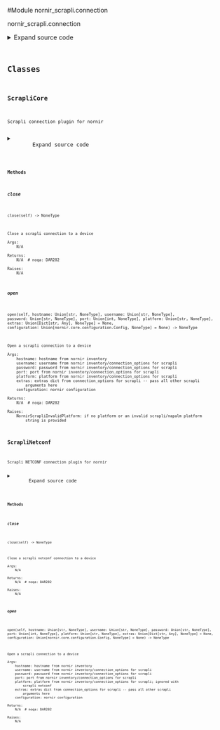 <link rel="preload stylesheet" as="style" href="https://cdnjs.cloudflare.com/ajax/libs/10up-sanitize.css/11.0.1/sanitize.min.css" integrity="sha256-PK9q560IAAa6WVRRh76LtCaI8pjTJ2z11v0miyNNjrs=" crossorigin>
<link rel="preload stylesheet" as="style" href="https://cdnjs.cloudflare.com/ajax/libs/10up-sanitize.css/11.0.1/typography.min.css" integrity="sha256-7l/o7C8jubJiy74VsKTidCy1yBkRtiUGbVkYBylBqUg=" crossorigin>
<link rel="stylesheet preload" as="style" href="https://cdnjs.cloudflare.com/ajax/libs/highlight.js/10.1.1/styles/github.min.css" crossorigin>
<script defer src="https://cdnjs.cloudflare.com/ajax/libs/highlight.js/10.1.1/highlight.min.js" integrity="sha256-Uv3H6lx7dJmRfRvH8TH6kJD1TSK1aFcwgx+mdg3epi8=" crossorigin></script>
<script>window.addEventListener('DOMContentLoaded', () => hljs.initHighlighting())</script>















#Module nornir_scrapli.connection

nornir_scrapli.connection

<details class="source">
    <summary>
        <span>Expand source code</span>
    </summary>
    <pre>
        <code class="python">
"""nornir_scrapli.connection"""
from typing import Any, Dict, Optional

from scrapli import Scrapli
from scrapli.driver import GenericDriver
from scrapli.exceptions import ScrapliModuleNotFound
from scrapli_netconf.driver import NetconfDriver

from nornir.core.configuration import Config
from nornir_scrapli.exceptions import NornirScrapliInvalidPlatform

CONNECTION_NAME = "scrapli"

PLATFORM_MAP = {
    "ios": "cisco_iosxe",
    "nxos": "cisco_nxos",
    "iosxr": "cisco_iosxr",
    "eos": "arista_eos",
    "junos": "juniper_junos",
}


class ScrapliCore:
    """Scrapli connection plugin for nornir"""

    def open(
        self,
        hostname: Optional[str],
        username: Optional[str],
        password: Optional[str],
        port: Optional[int],
        platform: Optional[str],
        extras: Optional[Dict[str, Any]] = None,
        configuration: Optional[Config] = None,
    ) -> None:
        """
        Open a scrapli connection to a device

        Args:
            hostname: hostname from nornir inventory
            username: username from nornir inventory/connection_options for scrapli
            password: password from nornir inventory/connection_options for scrapli
            port: port from nornir inventory/connection_options for scrapli
            platform: platform from nornir inventory/connection_options for scrapli
            extras: extras dict from connection_options for scrapli -- pass all other scrapli
                arguments here
            configuration: nornir configuration

        Returns:
            N/A  # noqa: DAR202

        Raises:
            NornirScrapliInvalidPlatform: if no platform or an invalid scrapli/napalm platform
                string is provided

        """
        extras = extras or {}
        # 99.9% configuration will always be passed here... but to be consistent w/ the other
        # plugins we'll leave the function signature same/same as the others
        global_config = configuration.dict() if configuration else {}

        parameters: Dict[str, Any] = {
            "host": hostname,
            "auth_username": username or "",
            "auth_password": password or "",
            "port": port or 22,
            "ssh_config_file": global_config.get("ssh", {}).get("config_file", False),
        }

        # will override any of the configs from global nornir config (such as ssh config file) with
        # options from "extras" (connection options)
        parameters.update(extras)

        if not platform:
            raise NornirScrapliInvalidPlatform(
                f"No `platform` provided in inventory for host `{hostname}`"
            )

        if platform in PLATFORM_MAP:
            platform = PLATFORM_MAP.get(platform)

        if platform == "generic":
            connection = GenericDriver(**parameters)
        else:
            try:
                connection = Scrapli(**parameters, platform=platform)  # type: ignore
            except ScrapliModuleNotFound as exc:
                raise NornirScrapliInvalidPlatform(
                    f"Provided platform `{platform}` is not a valid scrapli or napalm platform, "
                    "or is not a valid scrapli-community platform."
                ) from exc

        connection.open()
        self.connection = connection  # pylint: disable=W0201

    def close(self) -> None:
        """
        Close a scrapli connection to a device

        Args:
            N/A

        Returns:
            N/A  # noqa: DAR202

        Raises:
            N/A

        """
        self.connection.close()


class ScrapliNetconf:
    """Scrapli NETCONF connection plugin for nornir"""

    def open(
        self,
        hostname: Optional[str],
        username: Optional[str],
        password: Optional[str],
        port: Optional[int],
        platform: Optional[str],
        extras: Optional[Dict[str, Any]] = None,
        configuration: Optional[Config] = None,
    ) -> None:
        """
        Open a scrapli connection to a device

        Args:
            hostname: hostname from nornir inventory
            username: username from nornir inventory/connection_options for scrapli
            password: password from nornir inventory/connection_options for scrapli
            port: port from nornir inventory/connection_options for scrapli
            platform: platform from nornir inventory/connection_options for scrapli; ignored with
                scrapli netconf
            extras: extras dict from connection_options for scrapli -- pass all other scrapli
                arguments here
            configuration: nornir configuration

        Returns:
            N/A  # noqa: DAR202

        Raises:
            N/A

        """
        # platform is irrelevant for scrapli netconf for now
        _ = platform
        extras = extras or {}
        # 99.9% configuration will always be passed here... but to be consistent w/ the other
        # plugins we'll leave the function signature same/same as the others
        global_config = configuration.dict() if configuration else {}

        parameters: Dict[str, Any] = {
            "host": hostname,
            "auth_username": username or "",
            "auth_password": password or "",
            "port": port or 830,
            "ssh_config_file": global_config.get("ssh", {}).get("config_file", False),
        }

        # will override any of the configs from global nornir config (such as ssh config file) with
        # options from "extras" (connection options)
        parameters.update(extras)

        connection = NetconfDriver(**parameters)
        connection.open()
        self.connection = connection  # pylint: disable=W0201

    def close(self) -> None:
        """
        Close a scrapli netconf connection to a device

        Args:
            N/A

        Returns:
            N/A  # noqa: DAR202

        Raises:
            N/A

        """
        self.connection.close()
        </code>
    </pre>
</details>




## Classes

### ScrapliCore


```text
Scrapli connection plugin for nornir
```

<details class="source">
    <summary>
        <span>Expand source code</span>
    </summary>
    <pre>
        <code class="python">
class ScrapliCore:
    """Scrapli connection plugin for nornir"""

    def open(
        self,
        hostname: Optional[str],
        username: Optional[str],
        password: Optional[str],
        port: Optional[int],
        platform: Optional[str],
        extras: Optional[Dict[str, Any]] = None,
        configuration: Optional[Config] = None,
    ) -> None:
        """
        Open a scrapli connection to a device

        Args:
            hostname: hostname from nornir inventory
            username: username from nornir inventory/connection_options for scrapli
            password: password from nornir inventory/connection_options for scrapli
            port: port from nornir inventory/connection_options for scrapli
            platform: platform from nornir inventory/connection_options for scrapli
            extras: extras dict from connection_options for scrapli -- pass all other scrapli
                arguments here
            configuration: nornir configuration

        Returns:
            N/A  # noqa: DAR202

        Raises:
            NornirScrapliInvalidPlatform: if no platform or an invalid scrapli/napalm platform
                string is provided

        """
        extras = extras or {}
        # 99.9% configuration will always be passed here... but to be consistent w/ the other
        # plugins we'll leave the function signature same/same as the others
        global_config = configuration.dict() if configuration else {}

        parameters: Dict[str, Any] = {
            "host": hostname,
            "auth_username": username or "",
            "auth_password": password or "",
            "port": port or 22,
            "ssh_config_file": global_config.get("ssh", {}).get("config_file", False),
        }

        # will override any of the configs from global nornir config (such as ssh config file) with
        # options from "extras" (connection options)
        parameters.update(extras)

        if not platform:
            raise NornirScrapliInvalidPlatform(
                f"No `platform` provided in inventory for host `{hostname}`"
            )

        if platform in PLATFORM_MAP:
            platform = PLATFORM_MAP.get(platform)

        if platform == "generic":
            connection = GenericDriver(**parameters)
        else:
            try:
                connection = Scrapli(**parameters, platform=platform)  # type: ignore
            except ScrapliModuleNotFound as exc:
                raise NornirScrapliInvalidPlatform(
                    f"Provided platform `{platform}` is not a valid scrapli or napalm platform, "
                    "or is not a valid scrapli-community platform."
                ) from exc

        connection.open()
        self.connection = connection  # pylint: disable=W0201

    def close(self) -> None:
        """
        Close a scrapli connection to a device

        Args:
            N/A

        Returns:
            N/A  # noqa: DAR202

        Raises:
            N/A

        """
        self.connection.close()
        </code>
    </pre>
</details>


#### Methods

    

##### close
`close(self) ‑> NoneType`

```text
Close a scrapli connection to a device

Args:
    N/A

Returns:
    N/A  # noqa: DAR202

Raises:
    N/A
```



    

##### open
`open(self, hostname: Union[str, NoneType], username: Union[str, NoneType], password: Union[str, NoneType], port: Union[int, NoneType], platform: Union[str, NoneType], extras: Union[Dict[str, Any], NoneType] = None, configuration: Union[nornir.core.configuration.Config, NoneType] = None) ‑> NoneType`

```text
Open a scrapli connection to a device

Args:
    hostname: hostname from nornir inventory
    username: username from nornir inventory/connection_options for scrapli
    password: password from nornir inventory/connection_options for scrapli
    port: port from nornir inventory/connection_options for scrapli
    platform: platform from nornir inventory/connection_options for scrapli
    extras: extras dict from connection_options for scrapli -- pass all other scrapli
        arguments here
    configuration: nornir configuration

Returns:
    N/A  # noqa: DAR202

Raises:
    NornirScrapliInvalidPlatform: if no platform or an invalid scrapli/napalm platform
        string is provided
```





### ScrapliNetconf


```text
Scrapli NETCONF connection plugin for nornir
```

<details class="source">
    <summary>
        <span>Expand source code</span>
    </summary>
    <pre>
        <code class="python">
class ScrapliNetconf:
    """Scrapli NETCONF connection plugin for nornir"""

    def open(
        self,
        hostname: Optional[str],
        username: Optional[str],
        password: Optional[str],
        port: Optional[int],
        platform: Optional[str],
        extras: Optional[Dict[str, Any]] = None,
        configuration: Optional[Config] = None,
    ) -> None:
        """
        Open a scrapli connection to a device

        Args:
            hostname: hostname from nornir inventory
            username: username from nornir inventory/connection_options for scrapli
            password: password from nornir inventory/connection_options for scrapli
            port: port from nornir inventory/connection_options for scrapli
            platform: platform from nornir inventory/connection_options for scrapli; ignored with
                scrapli netconf
            extras: extras dict from connection_options for scrapli -- pass all other scrapli
                arguments here
            configuration: nornir configuration

        Returns:
            N/A  # noqa: DAR202

        Raises:
            N/A

        """
        # platform is irrelevant for scrapli netconf for now
        _ = platform
        extras = extras or {}
        # 99.9% configuration will always be passed here... but to be consistent w/ the other
        # plugins we'll leave the function signature same/same as the others
        global_config = configuration.dict() if configuration else {}

        parameters: Dict[str, Any] = {
            "host": hostname,
            "auth_username": username or "",
            "auth_password": password or "",
            "port": port or 830,
            "ssh_config_file": global_config.get("ssh", {}).get("config_file", False),
        }

        # will override any of the configs from global nornir config (such as ssh config file) with
        # options from "extras" (connection options)
        parameters.update(extras)

        connection = NetconfDriver(**parameters)
        connection.open()
        self.connection = connection  # pylint: disable=W0201

    def close(self) -> None:
        """
        Close a scrapli netconf connection to a device

        Args:
            N/A

        Returns:
            N/A  # noqa: DAR202

        Raises:
            N/A

        """
        self.connection.close()
        </code>
    </pre>
</details>


#### Methods

    

##### close
`close(self) ‑> NoneType`

```text
Close a scrapli netconf connection to a device

Args:
    N/A

Returns:
    N/A  # noqa: DAR202

Raises:
    N/A
```



    

##### open
`open(self, hostname: Union[str, NoneType], username: Union[str, NoneType], password: Union[str, NoneType], port: Union[int, NoneType], platform: Union[str, NoneType], extras: Union[Dict[str, Any], NoneType] = None, configuration: Union[nornir.core.configuration.Config, NoneType] = None) ‑> NoneType`

```text
Open a scrapli connection to a device

Args:
    hostname: hostname from nornir inventory
    username: username from nornir inventory/connection_options for scrapli
    password: password from nornir inventory/connection_options for scrapli
    port: port from nornir inventory/connection_options for scrapli
    platform: platform from nornir inventory/connection_options for scrapli; ignored with
        scrapli netconf
    extras: extras dict from connection_options for scrapli -- pass all other scrapli
        arguments here
    configuration: nornir configuration

Returns:
    N/A  # noqa: DAR202

Raises:
    N/A
```